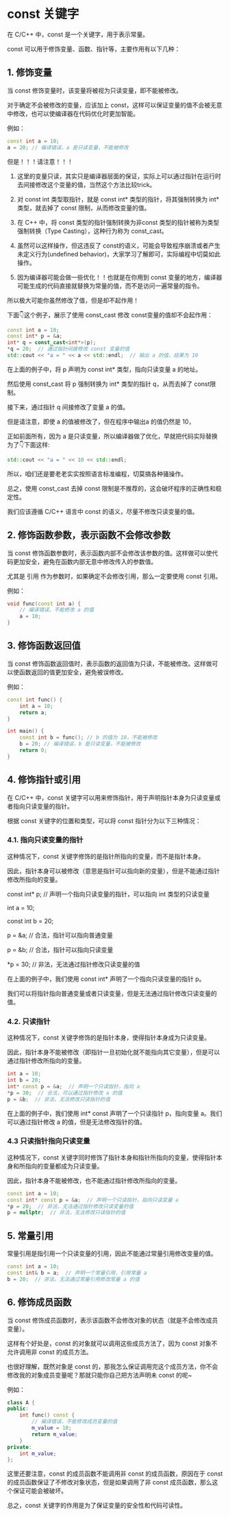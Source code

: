 # const 关键字

在 C/C++ 中，const 是一个关键字，用于表示常量。

const 可以用于修饰变量、函数、指针等，主要作用有以下几种：

## 1. 修饰变量

当 const 修饰变量时，该变量将被视为只读变量，即不能被修改。

对于确定不会被修改的变量，应该加上 const，这样可以保证变量的值不会被无意中修改，也可以使编译器在代码优化时更加智能。

例如：

```cpp
const int a = 10;
a = 20; // 编译错误，a 是只读变量，不能被修改
```

但是！！！请注意！！！

1. 这里的变量只读，其实只是编译器层面的保证，实际上可以通过指针在运行时去间接修改这个变量的值，当然这个方法比较trick。
2. 对 const int 类型取指针，就是 const int* 类型的指针，将其强制转换为 int* 类型，就去掉了 const 限制，从而修改变量的值。
3. 在 C++ 中，将 const 类型的指针强制转换为非const 类型的指针被称为类型强制转换（Type Casting），这种行为称为 const_cast。
4. 虽然可以这样操作，但这违反了 const的语义，可能会导致程序崩溃或者产生未定义行为(undefined behavior)，大家学习了解即可，实际编程中切莫如此操作。

1. 因为编译器可能会做一些优化！！也就是在你用到 const 变量的地方，编译器可能生成的代码直接就替换为常量的值，而不是访问一遍常量的指令。

所以极大可能你虽然修改了值，但是却不起作用！

下面👇这个例子，展示了使用 const_cast 修改 const变量的值却不会起作用：

```cpp
const int a = 10;
const int* p = &a;
int* q = const_cast<int*>(p);
*q = 20;  // 通过指针间接修改 const 变量的值
std::cout << "a = " << a << std::endl;  // 输出 a 的值，结果为 10
```

在上面的例子中，将 p 声明为 const int* 类型，指向只读变量 a 的地址。

然后使用 const_cast 将 p 强制转换为 int* 类型的指针 q，从而去掉了 const限制。

接下来，通过指针 q 间接修改了变量 a 的值。

但是请注意，即使 a 的值被修改了，但在程序中输出a 的值仍然是 10，

正如前面所有，因为 a 是只读变量，所以编译器做了优化，早就把代码实际替换为了👇下面这样:

```cpp
std::cout << "a = " << 10 << std::endl;
```

所以，咱们还是要老老实实按照语言标准编程，切莫搞各种骚操作。

总之，使用 const_cast 去掉 const 限制是不推荐的，这会破坏程序的正确性和稳定性。

我们应该遵循 C/C++ 语言中 const 的语义，尽量不修改只读变量的值。

## 2. 修饰函数参数，表示函数不会修改参数

当 const 修饰函数参数时，表示函数内部不会修改该参数的值。这样做可以使代码更加安全，避免在函数内部无意中修改传入的参数值。

尤其是 引用 作为参数时，如果确定不会修改引用，那么一定要使用 const 引用。

例如：

```cpp
void func(const int a) {
    // 编译错误，不能修改 a 的值
    a = 10;
}
```

## 3. 修饰函数返回值

当 const 修饰函数返回值时，表示函数的返回值为只读，不能被修改。这样做可以使函数返回的值更加安全，避免被误修改。

例如：

```cpp
const int func() {
    int a = 10;
    return a;
}

int main() {
    const int b = func(); // b 的值为 10，不能被修改
    b = 20; // 编译错误，b 是只读变量，不能被修改
    return 0;
}
```

## 4. 修饰指针或引用

在 C/C++ 中，const 关键字可以用来修饰指针，用于声明指针本身为只读变量或者指向只读变量的指针。

根据 const 关键字的位置和类型，可以将 const 指针分为以下三种情况：

### 4.1. 指向只读变量的指针

这种情况下，const 关键字修饰的是指针所指向的变量，而不是指针本身。

因此，指针本身可以被修改（意思是指针可以指向新的变量），但是不能通过指针修改所指向的变量。

const int* p;  // 声明一个指向只读变量的指针，可以指向 int 类型的只读变量

int a = 10;

const int b = 20;

p = &a;  // 合法，指针可以指向普通变量

p = &b;  // 合法，指针可以指向只读变量

*p = 30;  // 非法，无法通过指针修改只读变量的值

在上面的例子中，我们使用 const int* 声明了一个指向只读变量的指针 p。

我们可以将指针指向普通变量或者只读变量，但是无法通过指针修改只读变量的值。

### 4.2. 只读指针

这种情况下，const 关键字修饰的是指针本身，使得指针本身成为只读变量。

因此，指针本身不能被修改（即指针一旦初始化就不能指向其它变量），但是可以通过指针修改所指向的变量。

```cpp
int a = 10;
int b = 20;
int* const p = &a;  // 声明一个只读指针，指向 a
*p = 30;  // 合法，可以通过指针修改 a 的值
p = &b;  // 非法，无法修改只读指针的值
```

在上面的例子中，我们使用 int* const 声明了一个只读指针 p，指向变量 a。我们可以通过指针修改 a 的值，但是无法修改指针的值。

### 4.3 只读指针指向只读变量

这种情况下，const 关键字同时修饰了指针本身和指针所指向的变量，使得指针本身和所指向的变量都成为只读变量。

因此，指针本身不能被修改，也不能通过指针修改所指向的变量。

```cpp
const int a = 10;
const int* const p = &a;  // 声明一个只读指针，指向只读变量 a
*p = 20;  // 非法，无法通过指针修改只读变量的值
p = nullptr;  // 非法，无法修改只读指针的值
```

## 5. 常量引用

常量引用是指引用一个只读变量的引用，因此不能通过常量引用修改变量的值。

```cpp
const int a = 10;
const int& b = a;  // 声明一个常量引用，引用常量 a
b = 20;  // 非法，无法通过常量引用修改常量 a 的值
```

## 6. 修饰成员函数

当 const 修饰成员函数时，表示该函数不会修改对象的状态（就是不会修改成员变量）。

这样有个好处是，const 的对象就可以调用这些成员方法了，因为 const 对象不允许调用非 const 的成员方法。

也很好理解，既然对象是 const 的，那我怎么保证调用完这个成员方法，你不会修改我的对象成员变量呢？那就只能你自己把方法声明未 const 的呢~

例如：

```cpp
class A {
public:
    int func() const {
        // 编译错误，不能修改成员变量的值
        m_value = 10;
        return m_value;
    }
private:
    int m_value;
};
```

这里还要注意，const 的成员函数不能调用非 const 的成员函数，原因在于 const 的成员函数保证了不修改对象状态，但是如果调用了非 const 成员函数，那么这个保证可能会被破坏。

总之，const 关键字的作用是为了保证变量的安全性和代码可读性。
